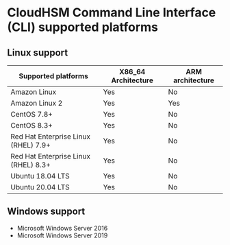 # CloudHSM Command Line Interface \(CLI\) supported platforms<a name="cloudhsm-cli-support"></a>



## Linux support<a name="w13aac19c11c11b5"></a>


| Supported platforms | X86\_64 Architecture | ARM architecture | 
| --- | --- | --- | 
| Amazon Linux |  Yes  |  No  | 
| Amazon Linux 2 | Yes | Yes | 
| CentOS 7\.8\+ | Yes | No | 
| CentOS 8\.3\+ | Yes | No | 
| Red Hat Enterprise Linux \(RHEL\) 7\.9\+ | Yes | No | 
| Red Hat Enterprise Linux \(RHEL\) 8\.3\+ | Yes | No | 
| Ubuntu 18\.04 LTS | Yes | No | 
| Ubuntu 20\.04 LTS | Yes | No | 

## Windows support<a name="w13aac19c11c11b7"></a>
+ Microsoft Windows Server 2016
+ Microsoft Windows Server 2019